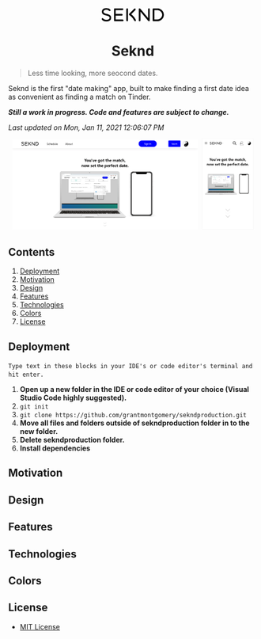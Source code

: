 <p width="100%" align="center">

<a href="https://sekndapp.com" target="">
    <img src="public/images/SekndLogo.png" width="25%">
</a>

</p>

<h1 align="center">
Seknd</h1>

> Less time looking, more seocond dates. <br>

Seknd is the first "date making" app, built to make finding a first date idea as convenient as finding a match on Tinder.

**_Still a work in progress. Code and features are subject to change._**

<!-- DO NOT CHANGE -->

_Last updated on Mon, Jan 11, 2021 12:06:07 PM_

<!-- DO NOT CHANGE -->

<p align="center">
<span>
<kbd>
<img src="public/images/SekndDesktopScreenshot.png" width="74.385%">
</img>
</kbd>
</span>
<span>
<kbd>
<img src="public/images/SekndMobileScreenshot.png" width="20.615%">
</img>
</kbd>
</span>
</p>

## Contents

1. [Deployment](#Deployment)
2. [Motivation](#Motivation)
3. [Design](#Design)
4. [Features](#Features)
5. [Technologies](#Technologies)
6. [Colors](#Colors)
7. [License](#License)

## Deployment

`Type text in these blocks in your IDE's or code editor's terminal and hit enter.`

1. **Open up a new folder in the IDE or code editor of your choice (Visual Studio Code highly suggested).**
2. `git init`
3. `git clone https://github.com/grantmontgomery/sekndproduction.git`
4. **Move all files and folders outside of sekndproduction folder in to the new folder.**
5. **Delete sekndproduction folder.**
6. **Install dependencies** <br/>

## Motivation

## Design

## Features

## Technologies

## Colors

## License

- [MIT License](https://github.com/grantmontgomery/sekndproduction/blob/master/LICENSE)

